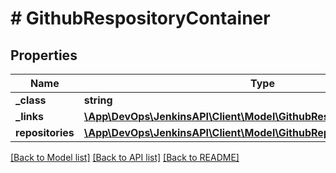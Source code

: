 # # GithubRespositoryContainer

## Properties

Name | Type | Description | Notes
------------ | ------------- | ------------- | -------------
**_class** | **string** |  | [optional]
**_links** | [**\App\DevOps\JenkinsAPI\Client\Model\GithubRespositoryContainerlinks**](GithubRespositoryContainerlinks.md) |  | [optional]
**repositories** | [**\App\DevOps\JenkinsAPI\Client\Model\GithubRepositories**](GithubRepositories.md) |  | [optional]

[[Back to Model list]](../../README.md#models) [[Back to API list]](../../README.md#endpoints) [[Back to README]](../../README.md)
